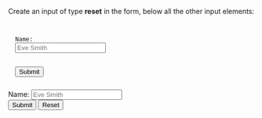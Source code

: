 Create an input of type **reset** in the form, below all the other input elements:

<codeblock language="html" type="exercise" testMode="fixedInput">
<code>
<form>
  <label>Name:</label>
  <input type="text" placeholder="Eve Smith">
  <br>
  <input type="submit">
</form>
</code>

<solution>
<form>
  <label>Name:</label>
  <input type="text" placeholder="Eve Smith">
  <br>
  <input type="submit">
  <input type="reset">
</form>
</solution>
</codeblock>
